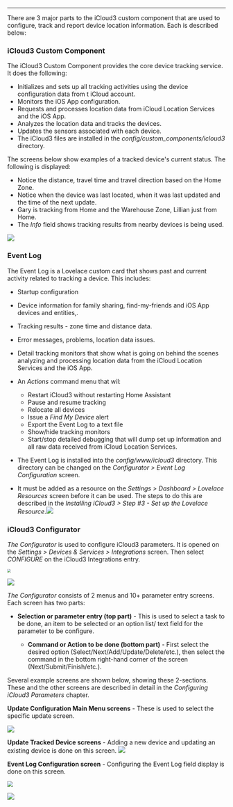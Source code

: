 ------

There are 3 major parts to the iCloud3 custom component that are used to configure, track and report device location information. Each is described below:

### iCloud3 Custom Component

The iCloud3 Custom Component provides the core device tracking service. It does the following:
  - Initializes and sets up all tracking activities using the device configuration data from t iCloud account.
  - Monitors the iOS App configuration.
  - Requests and processes location data from iCloud Location Services and the iOS App.
  - Analyzes the location data and tracks the devices.
  - Updates the sensors associated with each device.
  - The iCloud3 files are installed in the *config/custom_components/icloud3* directory. 

The screens below show examples of a tracked device's current status. The following is displayed:

- Notice the distance, travel time and travel direction based on the Home Zone. 
- Notice when the device was last located, when it was last updated and the time of the next update. 
- Gary is tracking from Home and the Warehouse Zone, Lillian just from Home.
- The *Info* field shows tracking results from nearby devices is being used.

![](../images/tracking-gary-lillian-home.png)

### Event Log
The Event Log is a Lovelace custom card that shows past and current activity related to tracking a device. This includes:
  - Startup configuration
  - Device information for family sharing, find-my-friends and iOS App devices and entities,.
  - Tracking results - zone time and distance data.
  - Error messages, problems, location data issues.
  - Detail tracking monitors that show what is going on behind the scenes analyzing and processing location data from the iCloud Location Services and the iOS App.
  - An *Actions* command menu that wil:
    - Restart iCloud3 without restarting Home Assistant
    - Pause and resume tracking
    - Relocate all devices
    - Issue a *Find My Device* alert
    - Export the Event Log to a text file
    - Show/hide tracking monitors
    - Start/stop detailed debugging that will dump set up information and all raw data received from iCloud Location Services.

  - The Event Log is installed into the *config/www/icloud3* directory. This directory can be changed on the *Configurator > Event Log Configuration* screen. 
  - It must be added as a resource on the *Settings > Dashboard > Lovelace Resources* screen before it can be used. The steps to do this are described in the *Installing iCloud3 > Step #3 - Set up the Lovelace Resource*.![](../images/tracking-gary-lillian-home-evlog.png)

### iCloud3 Configurator

*The Configurator* is used to configure iCloud3 parameters.  It is opened on the *Settings > Devices & Services > Integrations* screen. Then select *CONFIGURE* on the iCloud3 Integrations entry.

<img src="../images/cf-configurator.png" style="zoom: 50%;" />

![](../images/cf-configurator.png)

*The Configurator* consists of 2 menus and 10+ parameter entry screens. Each screen has two parts:

- **Selection or parameter entry (top part)** - This is used to select a task to be done, an item to be selected or an option list/ text field for the parameter to be configure.

  - **Command or Action to be done (bottom part)** - First select the desired option (Select/Next/Add/Update/Delete/etc.), then select the command in the bottom right-hand corner of the screen (Next/Submit/Finish/etc.).

Several example screens are shown below, showing these 2-sections. These and the other screens are described in detail in the *Configuring iCloud3 Parameters* chapter.



**Update Configuration Main Menu screens** - These is used to select the specific update screen.

![](../images/cf-menu-1-2-sbs.png)



**Update Tracked Device screens** - Adding a new device and updating an existing device is done on this screen.
![](../images/cf-device-update-1-2-sbs.png)



**Event Log Configuration screen** - Configuring the Event Log field display is done on this screen.

<img src="../images/cf-evlog-config.png" style="zoom:80%;" />

![](../images/cf-evlog-config.png)
